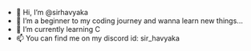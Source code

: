 - 👋 Hi, I’m @sirhavyaka
- 👀 I’m a beginner to my coding journey and wanna learn new things...
- 🌱 I’m currently learning C
- 📫 You can find me on my discord id: sir_havyaka

<!---
sirhavyaka/sirhavyaka is a ✨ special ✨ repository because its `README.md` (this file) appears on your GitHub profile.
You can click the Preview link to take a look at your changes.
--->
